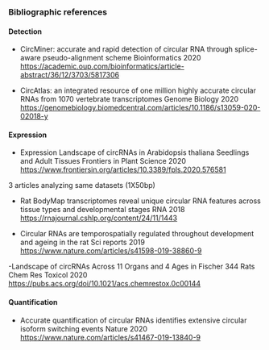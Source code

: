 ### Bibliographic references

#### Detection
 - CircMiner: accurate and rapid detection of circular RNA through splice-aware pseudo-alignment scheme Bioinformatics 2020  
  https://academic.oup.com/bioinformatics/article-abstract/36/12/3703/5817306 

 - CircAtlas: an integrated resource of one million highly accurate circular RNAs from 1070 vertebrate transcriptomes Genome Biology 2020  
 https://genomebiology.biomedcentral.com/articles/10.1186/s13059-020-02018-y

#### Expression 
 - Expression Landscape of circRNAs in Arabidopsis thaliana Seedlings and Adult Tissues Frontiers in Plant Science 2020  
  https://www.frontiersin.org/articles/10.3389/fpls.2020.576581
  
  
  3 articles analyzing same datasets (1X50bp)
 - Rat BodyMap transcriptomes reveal unique circular RNA features across tissue types and developmental stages RNA 2018  
  https://rnajournal.cshlp.org/content/24/11/1443
  
  - Circular RNAs are temporospatially regulated throughout development and ageing in the rat  Sci reports 2019   
  https://www.nature.com/articles/s41598-019-38860-9    
  
  -Landscape of circRNAs Across 11 Organs and 4 Ages in Fischer 344 Rats   Chem Res Toxicol 2020       
  https://pubs.acs.org/doi/10.1021/acs.chemrestox.0c00144
  
  
  
 
#### Quantification
 - Accurate quantification of circular RNAs identifies extensive circular isoform switching events Nature 2020  
  https://www.nature.com/articles/s41467-019-13840-9
